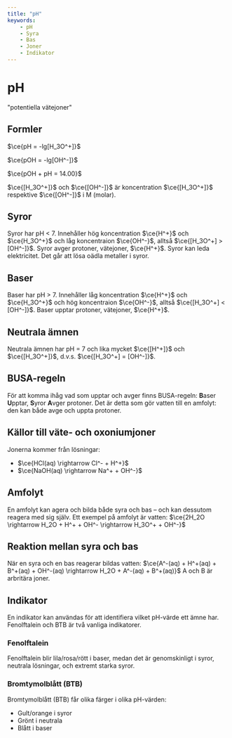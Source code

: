 ```yaml
---
title: "pH"
keywords:
    - pH
    - Syra
    - Bas
    - Joner
    - Indikator
---
```


# pH
"potentiella vätejoner"

## Formler
$\ce{pH = -lg[H_3O^+]}$

$\ce{pOH = -lg[OH^-]}$

$\ce{pOH + pH = 14.00}$

$\ce{[H_3O^+]}$ och $\ce{[OH^-]}$ är koncentration $\ce{[H_3O^+]}$ respektive $\ce{[OH^-]}$ i M (molar).

## Syror
Syror har pH < 7. Innehåller hög koncentration $\ce{H^+}$ och $\ce{H_3O^+}$ och låg koncentraion $\ce{OH^-}$, alltså $\ce{[H_3O^+] > [OH^-]}$. Syror avger protoner, vätejoner, $\ce{H^+}$. Syror kan leda elektricitet. Det går att lösa oädla metaller i syror.

## Baser
Baser har pH > 7. Innehåller låg koncentration $\ce{H^+}$ och $\ce{H_3O^+}$ och hög koncentraion $\ce{OH^-}$, alltså $\ce{[H_3O^+] < [OH^-]}$. Baser upptar protoner, vätejoner, $\ce{H^+}$.

## Neutrala ämnen
Neutrala ämnen har pH = 7 och lika mycket $\ce{[H^+]}$ och $\ce{[H_3O^+]}$, d.v.s. $\ce{[H_3O^+] = [OH^-]}$.

## BUSA-regeln
För att komma ihåg vad som upptar och avger finns BUSA-regeln: **B**aser **U**pptar, **S**yror **A**vger protoner.
Det är detta som gör vatten till en amfolyt: den kan både avge och uppta protoner.

## Källor till väte- och oxoniumjoner
Jonerna kommer från lösningar:
- $\ce{HCl(aq) \rightarrow Cl^- + H^+}$
- $\ce{NaOH(aq) \rightarrow Na^+ + OH^-}$

## Amfolyt
En amfolyt kan agera och bilda både syra och bas – och kan dessutom reagera med sig själv. Ett exempel på amfolyt är vatten: $\ce{2H_2O \rightarrow H_2O + H^+ + OH^- \rightarrow H_3O^+ + OH^-}$

## Reaktion mellan syra och bas
När en syra och en bas reagerar bildas vatten: $\ce{A^-(aq) + H^+(aq) + B^+(aq) + OH^-(aq) \rightarrow H_2O + A^-(aq) + B^+(aq)}$
A och B är arbritära joner.

## Indikator
En indikator kan användas för att identifiera vilket pH-värde ett ämne har. Fenolftalein och BTB är två vanliga indikatorer.

### Fenolftalein
Fenolftalein blir lila/rosa/rött i baser, medan det är genomskinligt i syror, neutrala lösningar, och extremt starka syror.

### Bromtymolblått (BTB)
Bromtymolblått (BTB) får olika färger i olika pH-värden:
- Gult/orange i syror
- Grönt i neutrala
- Blått i baser